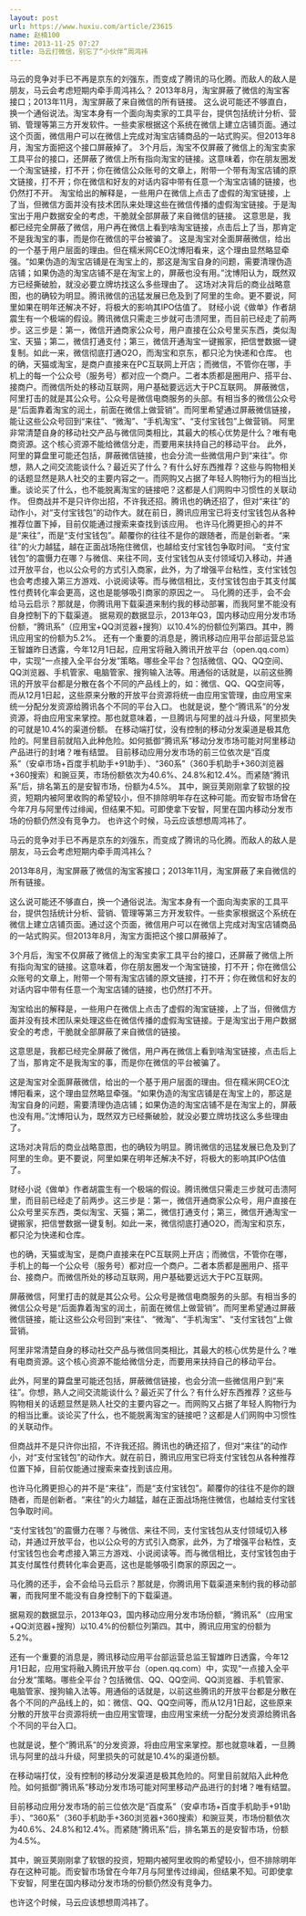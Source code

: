 ```yaml
---
layout: post
url: https://www.huxiu.com/article/23615
name: 赵楠100
time: 2013-11-25 07:27
title: 马云打微信，别忘了“小伙伴”周鸿祎
---
```

马云的竞争对手已不再是京东的刘强东，而变成了腾讯的马化腾。而敌人的敌人是朋友，马云会考虑短期内牵手周鸿祎么？ 2013年8月，淘宝屏蔽了微信的淘宝客接口；2013年11月，淘宝屏蔽了来自微信的所有链接。 这么说可能还不够直白，换一个通俗说法。淘宝本身有一个面向淘卖家的工具平台，提供包括统计分析、营销、管理等第三方开发软件。一些卖家根据这个系统在微信上建立店铺页面。通过这个页面，微信用户可以在微信上完成对淘宝店铺商品的一站式购买。但2013年8月，淘宝方面把这个接口屏蔽掉了。 3个月后，淘宝不仅屏蔽了微信上的淘宝卖家工具平台的接口，还屏蔽了微信上所有指向淘宝的链接。这意味着，你在朋友圈发一个淘宝链接，打不开；你在微信公众账号的文章上，附带一个带有淘宝店铺的原文链接，打不开；你在微信和好友的对话内容中带有任意一个淘宝店铺的链接，也仍然打不开。 淘宝给出的解释是，一些用户在微信上点击了虚假的淘宝链接，上了当，但微信方面并没有技术团队来处理这些在微信传播的虚假淘宝链接。于是淘宝出于用户数据安全的考虑，干脆就全部屏蔽了来自微信的链接。 这意思是，我都已经完全屏蔽了微信，用户再在微信上看到啥淘宝链接，点击后上了当，那肯定不是我淘宝的事，而是你在微信的平台被骗了。 这是淘宝对全面屏蔽微信，给出的一个基于用户层面的理由。但在糯米网CEO沈博阳看来，这个理由显然略显牵强。“如果伪造的淘宝店铺是在淘宝上的，那这是淘宝自身的问题，需要清理伪造店铺；如果伪造的淘宝店铺不是在淘宝上的，屏蔽也没有用。”沈博阳认为，既然双方已经撕破脸，就没必要立牌坊找这么多些理由了。 这场对决背后的商业战略意图，也的确较为明显。腾讯微信的迅猛发展已危及到了阿里的生命。更不要说，阿里如果在明年还解决不好，将极大的影响其IPO估值了。 财经小说《做单》作者胡震生有一个极端的假设。腾讯微信只需走三步就可击溃阿里，而目前已经走了前两步。这三步是：第一，微信开通商家公众号，用户直接在公众号里买东西，类似淘宝、天猫；第二，微信打通支付；第三，微信开通淘宝一键搬家，把信誉数据一键复制。如此一来，微信彻底打通O2O，而淘宝和京东，都只沦为快递和仓库。 也的确，天猫或淘宝，是商户直接来在PC互联网上开店；而微信，不管你在哪，手机上的每一个公众号（服务号）都对应一个商户。二者本质都是圈用户、搭平台、接商户。而微信所处的移动互联网，用户基础要远远大于PC互联网。 屏蔽微信，阿里打击的就是其公众号。公众号是微信电商服务的头部。有相当多的微信公众号是“后面靠着淘宝的润土，前面在微信上做营销”。而阿里希望通过屏蔽微信链接，能让这些公众号回到“来往”、“微淘”、“手机淘宝”、“支付宝钱包”上做营销。 阿里非常清楚自身的移动社交产品与微信同类相比，其最大的核心优势是什么？唯有电商资源。这个核心资源不能给微信分走，而要用来扶持自己的移动平台。 此外，阿里的算盘里可能还包括，屏蔽微信链接，也会分流一些微信用户到“来往”。你想，熟人之间交流能谈什么？最近买了什么？有什么好东西推荐？这些与购物相关的话题显然是熟人社交的主要内容之一。而网购又占据了年轻人购物行为的相当比重。谈论买了什么，也不能脱离淘宝的链接吧？这都是人们网购中习惯性的关联动作。 但商战并不是只许你出招，不许我还招。腾讯也的确还招了，但对“来往”的动作小，对“支付宝钱包”的动作大。就在前日，腾讯应用宝已将支付宝钱包从各种推荐位置下掉，目前仅能通过搜索来查找到该应用。 也许马化腾更担心的并不是“来往”，而是“支付宝钱包”。颠覆你的往往不是你的跟随者，而是创新者。“来往”的火力越猛，越在正面战场拖住微信，也越给支付宝钱包争取时间。 “支付宝钱包”的震慑力在哪？与微信、来往不同，支付宝钱包从支付领域切入移动，并通过开放平台，也以公众号的方式引入商家，此外，为了增强平台粘性，支付宝钱包也会考虑接入第三方游戏、小说阅读等。而与微信相比，支付宝钱包由于其支付属性付费转化率会更高，这也是能够吸引商家的原因之一。 马化腾的还手，会不会给马云启示？那就是，你腾讯用下载渠道来制约我的移动部署，而我阿里不能没有自身控制下的下载渠道。 据易观的数据显示，2013年Q3，国内移动应用分发市场份额，“腾讯系”（应用宝+QQ浏览器+搜狗）以10.4%的份额位列第四。其中，腾讯应用宝的份额为5.2%。 还有一个重要的消息是，腾讯移动应用平台部运营总监王智雄昨日透露，今年12月1日起，应用宝将融入腾讯开放平台（open.qq.com）中，实现“一点接入全平台分发”策略。哪些全平台？包括微信、QQ、QQ空间、QQ浏览器、手机管家、电脑管家、搜狗输入法等。用通俗的话就是，以前这些腾讯的开放平台都是分散在各个不同的产品线上的，如：微信、QQ、QQ空间等，而从12月1日起，这些原来分散的开放平台资源将统一由应用宝管理，由应用宝来统一分配分发资源给腾讯各个不同的平台入口。 也就是说，整个“腾讯系”的分发资源，将由应用宝来掌控。那也就意味着，一旦腾讯与阿里的战斗升级，阿里损失的可就是10.4%的渠道份额。 在移动端打仗，没有控制的移动分发渠道是极其危险的。阿里目前就陷入此种危险。如何抵御“腾讯系”移动分发市场可能对阿里移动产品进行的封堵？唯有结盟。 目前移动应用分发市场的前三位依次是“百度系”（安卓市场+百度手机助手+91助手）、“360系”（360手机助手+360浏览器+360搜索）和豌豆荚，市场份额依次为40.6%、24.8%和12.4%。而紧随“腾讯系”后，排名第五的是安智市场，份额为4.5%。 其中，豌豆荚刚刚拿了软银的投资，短期内被阿里收购的希望较小，但不排除明年存在这种可能。而安智市场曾在今年7月与阿里传过绯闻，但结果不知。可即使拿下安智，阿里在国内移动分发市场的份额仍然没有竞争力。 也许这个时候，马云应该想想周鸿祎了。

马云的竞争对手已不再是京东的刘强东，而变成了腾讯的马化腾。而敌人的敌人是朋友，马云会考虑短期内牵手周鸿祎么？

2013年8月，淘宝屏蔽了微信的淘宝客接口；2013年11月，淘宝屏蔽了来自微信的所有链接。

这么说可能还不够直白，换一个通俗说法。淘宝本身有一个面向淘卖家的工具平台，提供包括统计分析、营销、管理等第三方开发软件。一些卖家根据这个系统在微信上建立店铺页面。通过这个页面，微信用户可以在微信上完成对淘宝店铺商品的一站式购买。但2013年8月，淘宝方面把这个接口屏蔽掉了。

3个月后，淘宝不仅屏蔽了微信上的淘宝卖家工具平台的接口，还屏蔽了微信上所有指向淘宝的链接。这意味着，你在朋友圈发一个淘宝链接，打不开；你在微信公众账号的文章上，附带一个带有淘宝店铺的原文链接，打不开；你在微信和好友的对话内容中带有任意一个淘宝店铺的链接，也仍然打不开。

淘宝给出的解释是，一些用户在微信上点击了虚假的淘宝链接，上了当，但微信方面并没有技术团队来处理这些在微信传播的虚假淘宝链接。于是淘宝出于用户数据安全的考虑，干脆就全部屏蔽了来自微信的链接。

这意思是，我都已经完全屏蔽了微信，用户再在微信上看到啥淘宝链接，点击后上了当，那肯定不是我淘宝的事，而是你在微信的平台被骗了。

这是淘宝对全面屏蔽微信，给出的一个基于用户层面的理由。但在糯米网CEO沈博阳看来，这个理由显然略显牵强。“如果伪造的淘宝店铺是在淘宝上的，那这是淘宝自身的问题，需要清理伪造店铺；如果伪造的淘宝店铺不是在淘宝上的，屏蔽也没有用。”沈博阳认为，既然双方已经撕破脸，就没必要立牌坊找这么多些理由了。

这场对决背后的商业战略意图，也的确较为明显。腾讯微信的迅猛发展已危及到了阿里的生命。更不要说，阿里如果在明年还解决不好，将极大的影响其IPO估值了。

财经小说《做单》作者胡震生有一个极端的假设。腾讯微信只需走三步就可击溃阿里，而目前已经走了前两步。这三步是：第一，微信开通商家公众号，用户直接在公众号里买东西，类似淘宝、天猫；第二，微信打通支付；第三，微信开通淘宝一键搬家，把信誉数据一键复制。如此一来，微信彻底打通O2O，而淘宝和京东，都只沦为快递和仓库。

也的确，天猫或淘宝，是商户直接来在PC互联网上开店；而微信，不管你在哪，手机上的每一个公众号（服务号）都对应一个商户。二者本质都是圈用户、搭平台、接商户。而微信所处的移动互联网，用户基础要远远大于PC互联网。

屏蔽微信，阿里打击的就是其公众号。公众号是微信电商服务的头部。有相当多的微信公众号是“后面靠着淘宝的润土，前面在微信上做营销”。而阿里希望通过屏蔽微信链接，能让这些公众号回到“来往”、“微淘”、“手机淘宝”、“支付宝钱包”上做营销。

阿里非常清楚自身的移动社交产品与微信同类相比，其最大的核心优势是什么？唯有电商资源。这个核心资源不能给微信分走，而要用来扶持自己的移动平台。

此外，阿里的算盘里可能还包括，屏蔽微信链接，也会分流一些微信用户到“来往”。你想，熟人之间交流能谈什么？最近买了什么？有什么好东西推荐？这些与购物相关的话题显然是熟人社交的主要内容之一。而网购又占据了年轻人购物行为的相当比重。谈论买了什么，也不能脱离淘宝的链接吧？这都是人们网购中习惯性的关联动作。

但商战并不是只许你出招，不许我还招。腾讯也的确还招了，但对“来往”的动作小，对“支付宝钱包”的动作大。就在前日，腾讯应用宝已将支付宝钱包从各种推荐位置下掉，目前仅能通过搜索来查找到该应用。

也许马化腾更担心的并不是“来往”，而是“支付宝钱包”。颠覆你的往往不是你的跟随者，而是创新者。“来往”的火力越猛，越在正面战场拖住微信，也越给支付宝钱包争取时间。

“支付宝钱包”的震慑力在哪？与微信、来往不同，支付宝钱包从支付领域切入移动，并通过开放平台，也以公众号的方式引入商家，此外，为了增强平台粘性，支付宝钱包也会考虑接入第三方游戏、小说阅读等。而与微信相比，支付宝钱包由于其支付属性付费转化率会更高，这也是能够吸引商家的原因之一。

马化腾的还手，会不会给马云启示？那就是，你腾讯用下载渠道来制约我的移动部署，而我阿里不能没有自身控制下的下载渠道。

据易观的数据显示，2013年Q3，国内移动应用分发市场份额，“腾讯系”（应用宝+QQ浏览器+搜狗）以10.4%的份额位列第四。其中，腾讯应用宝的份额为5.2%。

还有一个重要的消息是，腾讯移动应用平台部运营总监王智雄昨日透露，今年12月1日起，应用宝将融入腾讯开放平台（open.qq.com）中，实现“一点接入全平台分发”策略。哪些全平台？包括微信、QQ、QQ空间、QQ浏览器、手机管家、电脑管家、搜狗输入法等。用通俗的话就是，以前这些腾讯的开放平台都是分散在各个不同的产品线上的，如：微信、QQ、QQ空间等，而从12月1日起，这些原来分散的开放平台资源将统一由应用宝管理，由应用宝来统一分配分发资源给腾讯各个不同的平台入口。

也就是说，整个“腾讯系”的分发资源，将由应用宝来掌控。那也就意味着，一旦腾讯与阿里的战斗升级，阿里损失的可就是10.4%的渠道份额。

在移动端打仗，没有控制的移动分发渠道是极其危险的。阿里目前就陷入此种危险。如何抵御“腾讯系”移动分发市场可能对阿里移动产品进行的封堵？唯有结盟。

目前移动应用分发市场的前三位依次是“百度系”（安卓市场+百度手机助手+91助手）、“360系”（360手机助手+360浏览器+360搜索）和豌豆荚，市场份额依次为40.6%、24.8%和12.4%。而紧随“腾讯系”后，排名第五的是安智市场，份额为4.5%。

其中，豌豆荚刚刚拿了软银的投资，短期内被阿里收购的希望较小，但不排除明年存在这种可能。而安智市场曾在今年7月与阿里传过绯闻，但结果不知。可即使拿下安智，阿里在国内移动分发市场的份额仍然没有竞争力。

也许这个时候，马云应该想想周鸿祎了。

